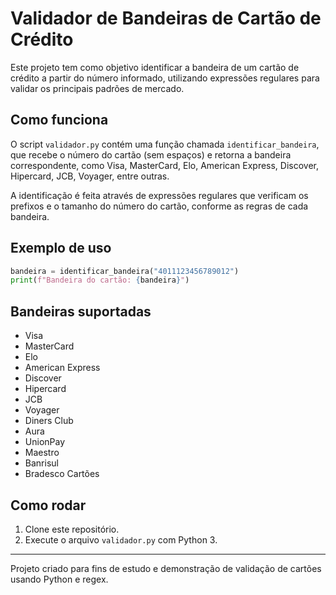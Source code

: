 # Validador de Bandeiras de Cartão de Crédito

Este projeto tem como objetivo identificar a bandeira de um cartão de crédito a partir do número informado, utilizando expressões regulares para validar os principais padrões de mercado.

## Como funciona

O script `validador.py` contém uma função chamada `identificar_bandeira`, que recebe o número do cartão (sem espaços) e retorna a bandeira correspondente, como Visa, MasterCard, Elo, American Express, Discover, Hipercard, JCB, Voyager, entre outras.

A identificação é feita através de expressões regulares que verificam os prefixos e o tamanho do número do cartão, conforme as regras de cada bandeira.

## Exemplo de uso

```python
bandeira = identificar_bandeira("4011123456789012")
print(f"Bandeira do cartão: {bandeira}")
```

## Bandeiras suportadas

- Visa
- MasterCard
- Elo
- American Express
- Discover
- Hipercard
- JCB
- Voyager
- Diners Club
- Aura
- UnionPay
- Maestro
- Banrisul
- Bradesco Cartões

## Como rodar

1. Clone este repositório.
2. Execute o arquivo `validador.py` com Python 3.

---

Projeto criado para fins de estudo e demonstração de validação de cartões usando Python e regex.
